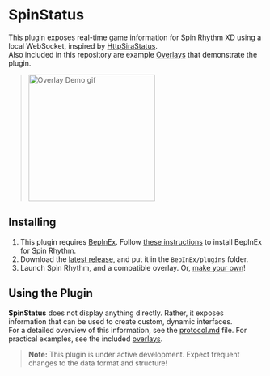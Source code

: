 # SpinStatus

This plugin exposes real-time game information for Spin Rhythm XD using a local WebSocket, inspired by [HttpSiraStatus](https://github.com/denpadokei/HttpSiraStatus/tree/master). \
Also included in this repository are example [Overlays](Overlays/) that demonstrate the plugin.

> <img src="https://github.com/user-attachments/assets/8cd40e31-6470-4de4-9ee5-fef71a6b3159" height="250" alt="Overlay Demo gif">

## Installing

1. This plugin requires [BepInEx](https://github.com/BepInEx/BepInEx). Follow [these instructions](https://steamcommunity.com/sharedfiles/filedetails/?id=3339937862) to install BepInEx for Spin Rhythm.
2. Download the [latest release](https://github.com/TakingFire/SpinStatus/releases/latest), and put it in the `BepInEx/plugins` folder.
3. Launch Spin Rhythm, and a compatible overlay. Or, [make your own](README.md#using-the-plugin)!

## Using the Plugin

**SpinStatus** does not display anything directly. Rather, it exposes information that can be used to create custom, dynamic interfaces. \
For a detailed overview of this information, see the [protocol.md](Protocol.md) file. For practical examples, see the included [overlays](Overlays/).

> **Note:** This plugin is under active development. Expect frequent changes to the data format and structure!
